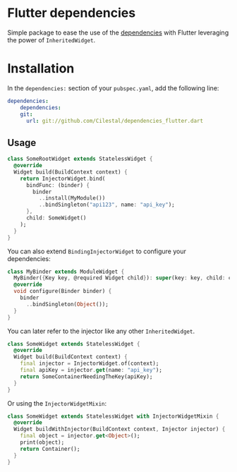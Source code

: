 # Flutter dependencies

Simple package to ease the use of the [dependencies](https://github.com/Cilestal/dependencies.dart/) with Flutter
leveraging the power of `InheritedWidget`. 

# Installation
In the `dependencies:` section of your `pubspec.yaml`, add the following line:

```yaml
dependencies:
    dependencies:
    git:
      url: git://github.com/Cilestal/dependencies_flutter.dart
```

## Usage

```dart
class SomeRootWidget extends StatelessWidget {
  @override
  Widget build(BuildContext context) {
    return InjectorWidget.bind(
      bindFunc: (binder) {
        binder
          ..install(MyModule())
          ..bindSingleton("api123", name: "api_key");
      },
      child: SomeWidget()
    );
  }
}
```

You can also extend `BindingInjectorWidget` to configure your dependencies:

```dart
class MyBinder extends ModuleWidget {
  MyBinder({Key key, @required Widget child}): super(key: key, child: child);
  @override
  void configure(Binder binder) {
    binder
      ..bindSingleton(Object());
  }
}
```

You can later refer to the injector like any other `InheritedWidget`.

```dart
class SomeWidget extends StatelessWidget {
  @override
  Widget build(BuildContext context) {
    final injector = InjectorWidget.of(context);
    final apiKey = injector.get(name: "api_key");
    return SomeContainerNeedingTheKey(apiKey);
  }
}
```

Or using the `InjectorWidgetMixin`:

```dart
class SomeWidget extends StatelessWidget with InjectorWidgetMixin {
  @override
  Widget buildWithInjector(BuildContext context, Injector injector) {
    final object = injector.get<Object>();
    print(object);
    return Container();
  }
}
```
